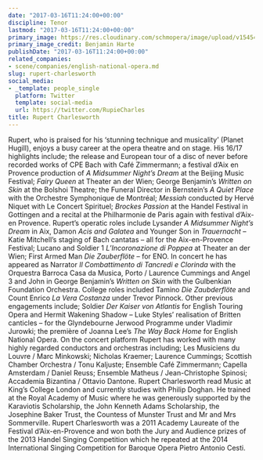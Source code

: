 ```yaml
---
date: "2017-03-16T11:24:00+00:00"
discipline: Tenor
lastmod: "2017-03-16T11:24:00+00:00"
primary_image: https://res.cloudinary.com/schmopera/image/upload/v1545409169/media/webhook-uploads/1489663249597/2017-03-16---Rupert_Charlesworth_pc_Benjamin_Harte.jpg.jpg
primary_image_credit: Benjamin Harte
publishDate: "2017-03-16T11:24:00+00:00"
related_companies:
- scene/companies/english-national-opera.md
slug: rupert-charlesworth
social_media:
- _template: people_single
  platform: Twitter
  template: social-media
  url: https://twitter.com/RupieCharles
title: Rupert Charlesworth
---
```


Rupert,  who  is  praised  for  his ‘stunning  technique  and  musicality’  (Planet  Hugill),  enjoys  a  busy career at the opera theatre and on stage. His 16/17 highlights include; the release and European tour of a disc of never before recorded works of CPE Bach with Café Zimmermann; a festival d’Aix en Provence production of *A Midsummer Night’s Dream* at the Beijing Music Festival; *Fairy Queen* at Theater an der Wien; George Benjamin’s *Written on  Skin* at the Bolshoi Theatre; the Funeral Director in Bernstein’s *A Quiet Place* with the  Orchestre Symphonique de Montréal; *Messiah* conducted by Hervé Niquet with Le Concert Spirituel; *Brockes Passion* at the Handel Festival in Gottingen and a recital at the Philharmonie de Paris again with festival d’Aix-en Provence. Rupert’s operatic roles include Lysander *A Midsummer Night’s Dream* in Aix, Damon *Acis and Galatea* and Younger Son in *Trauernacht* – Katie Mitchell’s staging of Bach cantatas – all for the Aix-en-Provence  Festival; Lucano and Soldier 1 *L’Incoronazione di Poppea*  at  Theater  an  der Wien;  First  Armed  Man  *Die  Zauberflöte* –  for  ENO.  In  concert  he  has  appeared  as  Narrator  *Il Combattimento  di  Tancredi  e  Clorinda*  with  the  Orquestra  Barroca  Casa  da  Musica,  Porto  / Laurence  Cummings  and  Angel  3  and  John  in  George  Benjamin’s  *Written  on  Skin*  with  the Gulbenkian  Foundation  Orchestra.  College  roles  included  Tamino  *Die  Zaubderflöte*  and  Count Enrico *La Vera Costanza* under Trevor Pinnock. Other  previous  engagements  include;  Soldier  *Der  Kaiser  von Atlantis*  for  English  Touring  Opera and   Hermit   Wakening   Shadow –   Luke   Styles’   realisation   of   Britten   canticles –   for   the Glyndebourne  Jerwood  Programme  under  Vladimir  Jurowki;  the  première  of  Joanna  Lee’s  *The Way Back Home* for English National Opera. On the concert platform Rupert has worked with many highly regarded conductors and orchestras including;  Les  Musiciens  du  Louvre  /  Marc  Minkowski;  Nicholas Kraemer;  Laurence  Cummings; Scottish Chamber Orchestra / Tonu Kaljuste; Ensemble Café Zimmermann; Capella Amsterdam / Daniel  Reuss;  Ensemble  Matheus  /   Jean-Christophe  Spinosi;  Accademia  Bizantina  /  Ottavio Dantone. Rupert  Charlesworth  read  Music  at  King’s  College  London  and  currently  studies  with  Philip Doghan.  He  trained  at  the  Royal  Academy  of  Music  where  he  was  generously  supported  by  the Karaviotis  Scholarship,  the  John  Kenneth  Adams  Scholarship,  the  Josephine  Baker  Trust,  the Countess  of  Munster  Trust  and  Mr  and  Mrs  Sommerville.  Rupert  Charlesworth  was  a  2011 Academy Laureate of the Festival d’Aix-en-Provence and won both the Jury and Audience prizes of  the  2013  Handel  Singing  Competition  which  he  repeated  at  the  2014  International  Singing Competition for Baroque Opera Pietro Antonio Cesti.
